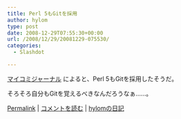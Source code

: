 ```yaml
---
title: Perl 5もGitを採用
author: hylom
type: post
date: 2008-12-29T07:55:30+00:00
url: /2008/12/29/20081229-075530/
categories:
  - Slashdot

---
```

  [マイコミジャーナル][1] によると、Perl 5もGitを採用したそうだ。

そろそろ自分もGitを覚えるべきなんだろうなぁ……。

  [Permalink][2] |   [コメントを読む][3] |   [hylomの日記][4]

 [1]: http://journal.mycom.co.jp/news/2008/12/24/032/index.html
 [2]: http://slashdot.jp/~hylom/journal/462665
 [3]: http://slashdot.jp/~hylom/journal/462665#acomments
 [4]: http://slashdot.jp/~hylom/journal/